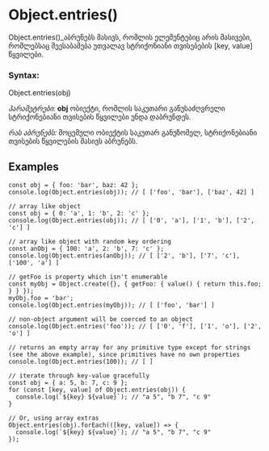 # Object.entries()

Object.entries()_აბრუნებს მასივს, რომლის ელემენტებიც არის მასივები, რომლებსაც შეესაბამება უთვალავ სტრიქონიანი თვისებების [key, value] წყვილები.

### **Syntax**:

Object.entries(obj)

*პარამეტრები:*
**obj** ობიექტი, რომლის საკუთარი განუსაძღვრელი სტრიქონებიანი თვისების წყვილები უნდა დაბრუნდეს.

*რას აბრუნებს:*
მოცემული ობიექტის საკუთარ განუზომელ, სტრიქონებიანი თვისების წყვილების მასივს აბრუნებს.


## **Examples**

```
const obj = { foo: 'bar', baz: 42 };
console.log(Object.entries(obj)); // [ ['foo', 'bar'], ['baz', 42] ]

// array like object
const obj = { 0: 'a', 1: 'b', 2: 'c' };
console.log(Object.entries(obj)); // [ ['0', 'a'], ['1', 'b'], ['2', 'c'] ]

// array like object with random key ordering
const anObj = { 100: 'a', 2: 'b', 7: 'c' };
console.log(Object.entries(anObj)); // [ ['2', 'b'], ['7', 'c'], ['100', 'a'] ]

// getFoo is property which isn't enumerable
const myObj = Object.create({}, { getFoo: { value() { return this.foo; } } });
myObj.foo = 'bar';
console.log(Object.entries(myObj)); // [ ['foo', 'bar'] ]

// non-object argument will be coerced to an object
console.log(Object.entries('foo')); // [ ['0', 'f'], ['1', 'o'], ['2', 'o'] ]

// returns an empty array for any primitive type except for strings (see the above example), since primitives have no own properties
console.log(Object.entries(100)); // [ ]

// iterate through key-value gracefully
const obj = { a: 5, b: 7, c: 9 };
for (const [key, value] of Object.entries(obj)) {
  console.log(`${key} ${value}`); // "a 5", "b 7", "c 9"
}

// Or, using array extras
Object.entries(obj).forEach(([key, value]) => {
  console.log(`${key} ${value}`); // "a 5", "b 7", "c 9"
});

```